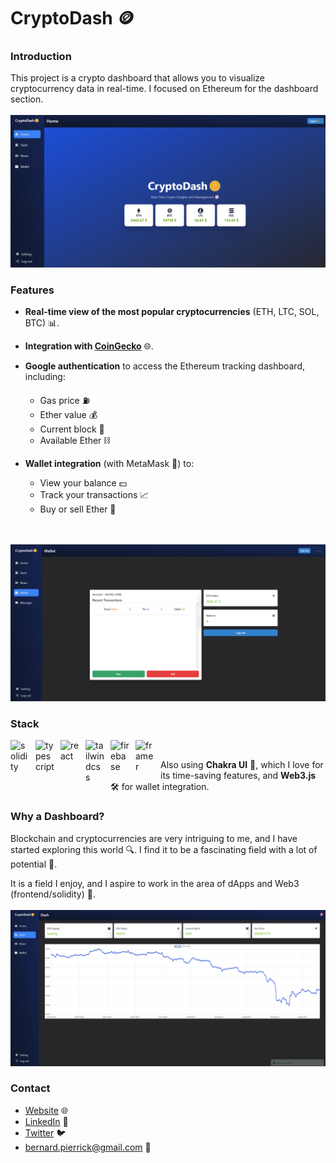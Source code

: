 # CryptoDash 🪙

### Introduction

This project is a crypto dashboard that allows you to visualize cryptocurrency data in real-time. I focused on Ethereum for the dashboard section. <br><br>
![Dashboard Screenshot](./assets/screenshot.png)
### Features

- **Real-time view of the most popular cryptocurrencies** (ETH, LTC, SOL, BTC) 📊.
- **Integration with [CoinGecko](https://www.coingecko.com/en)** 🌐.
- **Google authentication** to access the Ethereum tracking dashboard, including:
  - Gas price ⛽
  - Ether value 💰
  - Current block 🔗
  - Available Ether ⛓️

- **Wallet integration** (with MetaMask 🦊) to:
  - View your balance 💵
  - Track your transactions 📈
  - Buy or sell Ether 💸

<br><br>
![Dashboard Screenshot](./assets/screenwallet.png)
### Stack

<img align="left" alt="solidity" width="30px" style="padding-right:10px;" src="https://cdn.jsdelivr.net/gh/devicons/devicon/icons/solidity/solidity-original.svg"/> 
<img align="left" alt="typescript" width="30px" style="padding-right:10px;" src="https://cdn.jsdelivr.net/gh/devicons/devicon/icons/typescript/typescript-original.svg"/> 
<img align="left" alt="react" width="30px" style="padding-right:10px;" src="https://cdn.jsdelivr.net/gh/devicons/devicon/icons/react/react-original.svg"/> 
<img align="left" alt="tailwindcss" width="30px" style="padding-right:10px;" src="https://cdn.jsdelivr.net/gh/devicons/devicon/icons/tailwindcss/tailwindcss-original.svg"/>
<img align="left" alt="firebase" width="30px" style="padding-right:10px;" src="https://cdn.jsdelivr.net/gh/devicons/devicon@latest/icons/firebase/firebase-original.svg"/> 
<img align="left" alt="framer" width="30px" style="padding-right:10px;" src="https://cdn.jsdelivr.net/gh/devicons/devicon/icons/framermotion/framermotion-original.svg"/>

&nbsp;


Also using **Chakra UI** 🌟, which I love for its time-saving features, and **Web3.js** 🛠️ for wallet integration.

### Why a Dashboard?

Blockchain and cryptocurrencies are very intriguing to me, and I have started exploring this world 🔍. I find it to be a fascinating field with a lot of potential 🚀.

It is a field I enjoy, and I aspire to work in the area of dApps and Web3 (frontend/solidity) 💼.
<br><br>
![Dashboard Screenshot](./assets/screendash.png)
### Contact

- [Website](https://bento.me/etuve) 🌐
- [LinkedIn](https://www.linkedin.com/in/pierrick-bernard-b6bb2b2a7/) 👔
- [Twitter](https://x.com/Etuve_js) 🐦
- bernard.pierrick@gmail.com 📧

